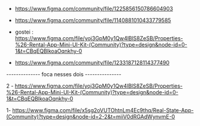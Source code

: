- https://www.figma.com/community/file/1225856150786604903

- https://www.figma.com/community/file/1140881010433779585

- gostei : https://www.figma.com/file/yoj3GpM0y1Qw4lBlS8ZeSB/Properties-%26-Rental-App-Mini-UI-Kit-(Community)?type=design&node-id=0-1&t=CBqEQBlkoaOqnkhy-0

- https://www.figma.com/community/file/1233187128114377490


-------------- foca nesses dois ---------------

2 - https://www.figma.com/file/yoj3GpM0y1Qw4lBlS8ZeSB/Properties-%26-Rental-App-Mini-UI-Kit-(Community)?type=design&node-id=0-1&t=CBqEQBlkoaOqnkhy-0

1- https://www.figma.com/file/x5sg2oVUTOhtnLm4Ec9thq/Real-State-App-(Community)?type=design&node-id=2-2&t=miiV0dRGAdWynvmE-0
